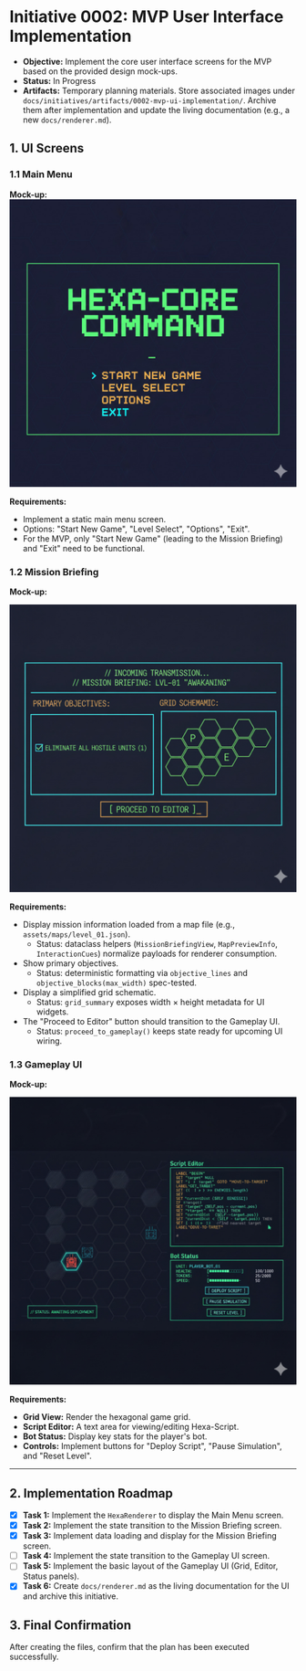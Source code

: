 # Initiative 0002: MVP User Interface Implementation

* **Objective:** Implement the core user interface screens for the MVP based on the provided design mock-ups.
* **Status:** In Progress
* **Artifacts:** Temporary planning materials. Store associated images under
  `docs/initiatives/artifacts/0002-mvp-ui-implementation/`. Archive them after
  implementation and update the living documentation (e.g., a new
  `docs/renderer.md`).

## 1. UI Screens

### 1.1 Main Menu

**Mock-up:**
![Main Menu](./artifacts/0002-mvp-ui-implementation/01_main_menu.jpg)

**Requirements:**

* Implement a static main menu screen.
* Options: "Start New Game", "Level Select", "Options", "Exit".
* For the MVP, only "Start New Game" (leading to the Mission Briefing) and "Exit" need to be functional.

### 1.2 Mission Briefing

**Mock-up:**

![Mission Briefing](./artifacts/0002-mvp-ui-implementation/02_mission_briefing.jpg)

**Requirements:**

* Display mission information loaded from a map file (e.g., `assets/maps/level_01.json`).
  * Status: dataclass helpers (`MissionBriefingView`, `MapPreviewInfo`, `InteractionCues`) normalize payloads for renderer consumption.
* Show primary objectives.
  * Status: deterministic formatting via `objective_lines` and `objective_blocks(max_width)` spec-tested.
* Display a simplified grid schematic.
  * Status: `grid_summary` exposes width × height metadata for UI widgets.
* The "Proceed to Editor" button should transition to the Gameplay UI.
  * Status: `proceed_to_gameplay()` keeps state ready for upcoming UI wiring.

### 1.3 Gameplay UI

**Mock-up:**

![Gameplay UI](./artifacts/0002-mvp-ui-implementation/03_gameplay_ui.jpg)

**Requirements:**

* **Grid View:** Render the hexagonal game grid.
* **Script Editor:** A text area for viewing/editing Hexa-Script.
* **Bot Status:** Display key stats for the player's bot.
* **Controls:** Implement buttons for "Deploy Script", "Pause Simulation", and "Reset Level".

---

## 2. Implementation Roadmap

* [x] **Task 1:** Implement the `HexaRenderer` to display the Main Menu screen.
* [x] **Task 2:** Implement the state transition to the Mission Briefing screen.
* [x] **Task 3:** Implement data loading and display for the Mission Briefing screen.
* [ ] **Task 4:** Implement the state transition to the Gameplay UI screen.
* [ ] **Task 5:** Implement the basic layout of the Gameplay UI (Grid, Editor, Status panels).
* [x] **Task 6:** Create `docs/renderer.md` as the living documentation for the UI and archive this initiative.

## 3. Final Confirmation
After creating the files, confirm that the plan has been executed successfully.
